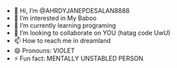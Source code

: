 - 👋 Hi, I’m @AHRDYJANEPDESALAN8888
- 👀 I’m interested in My Baboo
- 🌱 I’m currently learning programing
- 💞️ I’m looking to collaborate on YOU (hatag code UwU)
- 📫 How to reach me in dreamland
- 😄 Pronouns: VIOLET
- ⚡ Fun fact: MENTALLY UNSTABLED PERSON
